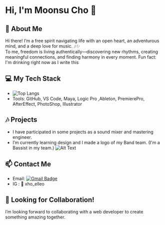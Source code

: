 # Hi, I'm Moonsu Cho 👋

## 🎨 About Me
Hi there! I’m a free spirit navigating life with an open heart, an adventurous mind, and a deep love for music. 🎶✨  
To me, freedom is living authentically—discovering new rhythms, creating meaningful connections, and finding harmony in every moment. 
Fun fact: I'm drinking right now as I write this

## 💻 My Tech Stack
- ![Top Langs](https://github-readme-stats.vercel.app/api/top-langs/?username=eliocho19&hide=html,css&layout=compact)
- Tools:  GitHub, VS Code, Maya, Logic Pro ,Ableton, PremierePro, AfterEffect, PhotoShop, Illustrator

## 🎶 Projects
- I have participated in some projects as a sound mixer and mastering engineer.
- I’m currently learning design and I made a logo of my Band team. (I'm a Bassist in my team.)
![Alt Text](https://lh3.googleusercontent.com/fife/ALs6j_EetgpLGVtNrv_cIGanFNs9LxpzoHndU9AnPdmOAsxiQ10T731XijmUS19kGSkQbSmuBE0Fz4m_Gi04xI1XhV9lXBglF4LFIu7-uTKQfgpeZ_qeZM2f-Yln5llmorPdx4I0gmqhd36Slga8ybhZxrKZZtm_6GYiWKwej0zokzm2IAmq-jhvfEUlButqpL1n3eVQNZH7ZUS0MucTBltRGD-PwLozDtjIDG-KOS1XDRLJd3JfVZzGqClCLfuTf9ynqezMFh3K87y_vcUkhy4BBNsH7kxWHynEW4JiesQMGHC2uu3oWOTklnnNvoq5uYKVAU5Dlxe-b8lG33jbthX2Dmg-facEqhVmoFGD8fcedSVsVYtZDT5rEvUXzOziuF1DMHvW3ZsGMQjYQ2GrizAHGZbtaK63X7Sbvxii3PYAFfqtEsSDw_D2XRV1PfwYeAChle9038NiN-ve38MYdFcn8sh8vgbGjFEn6skT_5ZGvYyXzrpiaVZhKs75pjzOQN2uKBTGUMWDzcivaSgnbQ72zHQspzL_zUkYI22cBleotTkzlnne_RL3H_BrcuyM67UBBMfp-aY2fjtrkhjujdvTfXEa-7asrJ1HIRjgxhDmE7GOwR-pMSS-1ncE_B6mEttZf0QppgaS292siAcrJeuHWiNJKNHn5N0G8boPL6WxSuiyoW8N-sAiLT_TdZC-H6uyfrcU7rk19oGaFLQzhzWMkCOaHjKs_Ev9zbIJNUmT4FQyqSYjuT1YJwqQP4IJwzsbeMGZ-3hKmGQUQlhgHRtr0_P24TO-FhToxw7noa7sOProgou6UAAEbTbdpOfT0Lr3ub1VsyQF4U8EQ1xroDooFVFJjP93FxJISwCtkbqliJIbDRgT0LxGmlkhshZlWZJdrvstw3afgrdTKQZwuYACxIdTH4hQuHlT3hBoHR-U-U-sSNipA61vEAHndRjUt1nCR3Yilv_ruZlKiGMLhXte-WiBZacZHEBu4fvya9xw5mdaHWn82FpEEIySjXCNExUXz3nlaFnOVjm-sW-icTOG7lU2aYL9yB2HC8slJ3TM0d7ufx8vmi-GRig8gW6s8L09amA94igHktULSBvZrqhF7T7eeEgM_deYqKV6ia88BVrQE_TKdY8zbzgP1SGcVaoUNqPzAWZb3td7dcEYqSCALtTQmthbwLV1o3FppS973QwLezO3Nzn70oAh1cvYR4iyeya9M-RxBxsx__wkZm5WY-lamwg06_VNd1B4YAaa2_ykoqK4GkdTA3kMR8i9qPXXw8zXI53oht5cGUGxQZUISYg3lGkUW8oiJcBmQWADJMMZvhjwkJ9TBuLJqC8j5vk1JX2hGjnWjMC8Z33-j4LpI8ZbltEDBg2hW_-eeOVgnXcQe0bpKtWboIGIroZ2fozp06Oyya5Xy1o5y-OirBA2u5SEFqj4215mV2Y00CoR1-EMWcEQpxk2Wwg-14LCncWAaPeoHhIbEWCnNgKVnkXwzip59O8p7kF23WhCD1ix3I86Y-meV9RN8aLAbG35V7X6KCDSITlzsUBeW14c5g85UwsjLzgM0kHJ2gorhZXmmAi2drAnL1fcfbw4edLHy-jac9FBPWmOy2rf-OvrGPj1sg=w1920-h919)


## 📫 Contact Me
- Email: [![Gmail Badge](https://img.shields.io/badge/Gmail-d14836?style=flat-square&logo=Gmail&logoColor=white&link=mailto:choelleo719@gmail.com)](mailto:choelleo719@gmail.com)
- IG : 📸 xho_elleo

  
## 🔧 Looking for Collaboration!
I’m looking forward to collaborating with a web developer to create something amazing together.

